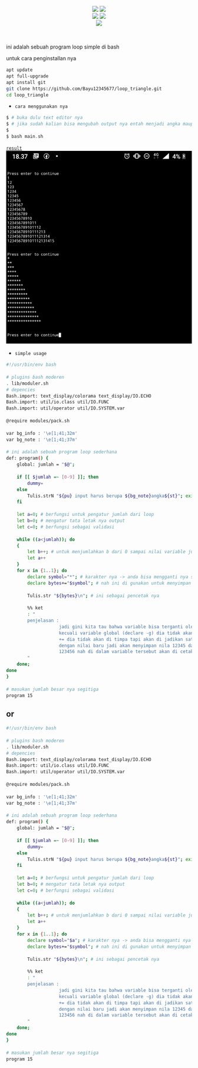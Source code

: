 <p align="center">
    <img src="https://img.shields.io/static/v1?logo=linux&label=Language&message=bash&color=yellow">
     <img src="https://img.shields.io/static/v1?logo=json&label=Author&message=Polygon&color=green"><br>
     <img src="https://img.shields.io/static/v1?logo=github&label=maintance&message=No&color=yellow">
      <img src="https://img.shields.io/static/v1?logo=apache&label=open%20source&message=yes&color=yellow"><br>
       <img src="https://img.shields.io/static/v1?logo=json&label=tools&message=program_loop&color=gray">
</p>

<br>

ini adalah sebuah program loop simple di bash

untuk cara penginstallan nya

```bash
apt update
apt full-upgrade
apt install git
git clone https://github.com/Bayu12345677/loop_triangle.git
cd loop_triangle
```

- `cara menggunakan nya`
```php
$ # buka dulu text editor nya
$ # jika sudah kalian bisa mengubah output nya entah menjadi angka maupun menjadi symbol dan karakter
$
$ bash main.sh
```

<code><a href="https://github.com/Bayu12345677/loop_triangle/blob/master/img/Screenshot_20220316-183739~2.png">result</a></code>
<img src="https://github.com/Bayu12345677/loop_triangle/blob/master/img/Screenshot_20220316-183739~2.png">

- `simple usage`
```bash
#!/usr/bin/env bash

# plugins bash moderen
. lib/moduler.sh
# depencies
Bash.import: text_display/colorama text_display/IO.ECHO
Bash.import: util/io.class util/IO.FUNC
Bash.import: util/operator util/IO.SYSTEM.var

@require modules/pack.sh

var bg_info : '\e[1;41;32m'
var bg_note : '\e[1;41;37m'

# ini adalah sebuah program loop sederhana
def: program() {
	global: jumlah = "$@";

	if [[ $jumlah =~ [0-9] ]]; then
		dummy=
	else
		Tulis.strN "${pu} input harus berupa ${bg_note}angka${st}"; exit
	fi

	let a=0; # berfungsi untuk pengatur jumlah dari loop
	let b=0; # mengatur tata letak nya output
	let c=0; # berfungsi sebagai validasi

	while ((a<jumlah)); do
	{
		let b++; # untuk menjumlahkan b dari 0 sampai nilai variable jumlah
		let a++
	}
	for x in {1..1}; do
		declare symbol="*"; # karakter nya -> anda bisa mengganti nya sesuai ke inginan anda
		declare bytes+="$symbol"; # nah ini di gunakan untuk menyimpan variable tanpa menimpa nya jadi 1 loop bisa di jadikan output 1 dan seterus nya

		Tulis.str "${bytes}\n"; # ini sebagai pencetak nya

		%% ket
		: "
		penjelasan :
					jadi gini kita tau bahwa variable bisa terganti oleh variable baru / di timpa oleh variable baru
					kecuali variable global (declare -g) dia tidak akan bisa di ganti di dalam fungsi
					+= dia tidak akan di timpa tapi akan di jadikan satu dalam satu run nah karena ini loop maka nilai yg lama bisa di gantikan
					dengan nilai baru jadi akan menyimpan nila 12345 dalam satu loop dan akan di gantikan oleh loop kedepan
					123456 nah di dalam variable tersebut akan di cetak ke layar (note : gunkan backslash newline untuk pola tangga nya)
		"
	done;
done
}

# masukan jumlah besar nya segitiga
program 15

```
## or
```bash
#!/usr/bin/env bash

# plugins bash moderen
. lib/moduler.sh
# depencies
Bash.import: text_display/colorama text_display/IO.ECHO
Bash.import: util/io.class util/IO.FUNC
Bash.import: util/operator util/IO.SYSTEM.var

@require modules/pack.sh

var bg_info : '\e[1;41;32m'
var bg_note : '\e[1;41;37m'

# ini adalah sebuah program loop sederhana
def: program() {
	global: jumlah = "$@";

	if [[ $jumlah =~ [0-9] ]]; then
		dummy=
	else
		Tulis.strN "${pu} input harus berupa ${bg_note}angka${st}"; exit
	fi

	let a=0; # berfungsi untuk pengatur jumlah dari loop
	let b=0; # mengatur tata letak nya output
	let c=0; # berfungsi sebagai validasi

	while ((a<jumlah)); do
	{
		let b++; # untuk menjumlahkan b dari 0 sampai nilai variable jumlah
		let a++
	}
	for x in {1..1}; do
		declare symbol="$a"; # karakter nya -> anda bisa mengganti nya sesuai ke inginan anda
		declare bytes+="$symbol"; # nah ini di gunakan untuk menyimpan variable tanpa menimpa nya jadi 1 loop bisa di jadikan output 1 dan seterus nya

		Tulis.str "${bytes}\n"; # ini sebagai pencetak nya

		%% ket
		: "
		penjelasan :
					jadi gini kita tau bahwa variable bisa terganti oleh variable baru / di timpa oleh variable baru
					kecuali variable global (declare -g) dia tidak akan bisa di ganti di dalam fungsi
					+= dia tidak akan di timpa tapi akan di jadikan satu dalam satu run nah karena ini loop maka nilai yg lama bisa di gantikan
					dengan nilai baru jadi akan menyimpan nila 12345 dalam satu loop dan akan di gantikan oleh loop kedepan
					123456 nah di dalam variable tersebut akan di cetak ke layar (note : gunkan backslash newline untuk pola tangga nya)
		"
	done;
done
}

# masukan jumlah besar nya segitiga
program 15
```

